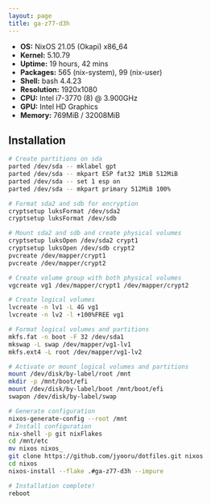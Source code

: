 ```yaml
---
layout: page
title: ga-z77-d3h
---
```


- **OS:** NixOS 21.05 (Okapi) x86_64
- **Kernel:** 5.10.79
- **Uptime:** 19 hours, 42 mins
- **Packages:** 565 (nix-system), 99 (nix-user)
- **Shell:** bash 4.4.23
- **Resolution:** 1920x1080
- **CPU:** Intel i7-3770 (8) @ 3.900GHz
- **GPU:** Intel HD Graphics
- **Memory:** 769MiB / 32008MiB

## Installation

```sh
# Create partitions on sda
parted /dev/sda -- mklabel gpt
parted /dev/sda -- mkpart ESP fat32 1MiB 512MiB
parted /dev/sda -- set 1 esp on
parted /dev/sda -- mkpart primary 512MiB 100%

# Format sda2 and sdb for encryption
cryptsetup luksFormat /dev/sda2
cryptsetup luksFormat /dev/sdb

# Mount sda2 and sdb and create physical volumes
cryptsetup luksOpen /dev/sda2 crypt1
cryptsetup luksOpen /dev/sdb crypt2
pvcreate /dev/mapper/crypt1
pvcreate /dev/mapper/crypt2

# Create volume group with both physical volumes
vgcreate vg1 /dev/mapper/crypt1 /dev/mapper/crypt2

# Create logical volumes
lvcreate -n lv1 -L 4G vg1
lvcreate -n lv2 -l +100%FREE vg1

# Format logical volumes and partitions
mkfs.fat -n boot -F 32 /dev/sda1
mkswap -L swap /dev/mapper/vg1-lv1
mkfs.ext4 -L root /dev/mapper/vg1-lv2

# Activate or mount logical volumes and partitions
mount /dev/disk/by-label/root /mnt
mkdir -p /mnt/boot/efi
mount /dev/disk/by-label/boot /mnt/boot/efi
swapon /dev/disk/by-label/swap

# Generate configuration
nixos-generate-config --root /mnt
# Install configuration
nix-shell -p git nixFlakes
cd /mnt/etc
mv nixos nixos_
git clone https://github.com/jyooru/dotfiles.git nixos
cd nixos
nixos-install --flake .#ga-z77-d3h --impure

# Installation complete!
reboot
```
